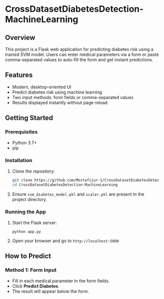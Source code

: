 # CrossDatasetDiabetesDetection-MachineLearning

## Overview
This project is a Flask web application for predicting diabetes risk using a trained SVM model. Users can enter medical parameters via a form or paste comma-separated values to auto-fill the form and get instant predictions.

## Features
- Modern, desktop-oriented UI
- Predict diabetes risk using machine learning
- Two input methods: form fields or comma-separated values
- Results displayed instantly without page reload

## Getting Started

### Prerequisites
- Python 3.7+
- pip

### Installation
1. Clone the repository:
   ```bash
   git clone https://github.com/Mostafijur-1/CrossDatasetDiabetesDetection-MachineLearning.git
   cd CrossDatasetDiabetesDetection-MachineLearning
   ```
3. Ensure `svm_diabetes_model.pkl` and `scaler.pkl` are present in the project directory.

### Running the App
1. Start the Flask server:
   ```
   python app.py
   ```
2. Open your browser and go to `http://localhost:5000`

## How to Predict

### Method 1: Form Input
- Fill in each medical parameter in the form fields.
- Click **Predict Diabetes**.
- The result will appear below the form.




